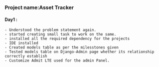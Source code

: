 ### Project name:Asset Tracker

#### Day1 :
    - Understood the problem statement again.
    - started creating small task to work on the same.
    - installed all the required dependency for the projects
    - IDE installed 
    - Created models table as per the milesstones given
    - Tested models table on Django-Admin page whether its relationship correctly establish
    - Customize Admit LTE used for the admin Panel.